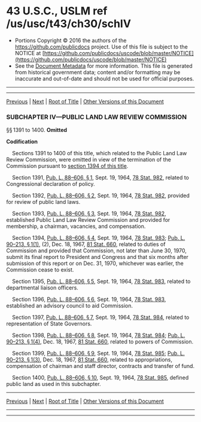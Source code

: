 ---
---

# 43 U.S.C., USLM ref /us/usc/t43/ch30/schIV

* Portions Copyright © 2016 the authors of the https://github.com/publicdocs project.
  Use of this file is subject to the NOTICE at [https://github.com/publicdocs/uscode/blob/master/NOTICE](https://github.com/publicdocs/uscode/blob/master/NOTICE)
* See the [Document Metadata](././../../../../..//README.md) for more information.
  This file is generated from historical government data; content and/or formatting may be inaccurate and out-of-date and should not be used for official purposes.

----------
----------

[Previous](./../../../../..//us/usc/t43/ch30/schIII/m__us_usc_t43_ch30_schIII.md) | [Next](./../../../../..//us/usc/t43/ch30/schV/m__us_usc_t43_ch30_schV.md) | [Root of Title](./../../../../../) | [Other Versions of this Document](https://publicdocs.github.io/go/links?ns=uslm&ref=%2Fus%2Fusc%2Ft43%2Fch30%2FschIV)

### SUBCHAPTER IV—PUBLIC LAND LAW REVIEW COMMISSION

§§ 1391 to 1400. __Omitted__ 

 __Codification__ 

    Sections 1391 to 1400 of this title, which related to the Public Land Law Review Commission, were omitted in view of the termination of the Commission pursuant to [section 1394 of this title][/us/usc/t43/s1394].

    Section 1391, [Pub. L. 88–606, § 1][/us/pl/88/606/s1], Sept. 19, 1964, [78 Stat. 982][/us/stat/78/982], related to Congressional declaration of policy.

    Section 1392, [Pub. L. 88–606, § 2][/us/pl/88/606/s2], Sept. 19, 1964, [78 Stat. 982][/us/stat/78/982], provided for review of public land laws.

    Section 1393, [Pub. L. 88–606, § 3][/us/pl/88/606/s3], Sept. 19, 1964, [78 Stat. 982][/us/stat/78/982], established Public Land Law Review Commission and provided for membership, a chairman, vacancies, and compensation.

    Section 1394, [Pub. L. 88–606, § 4][/us/pl/88/606/s4], Sept. 19, 1964, [78 Stat. 983][/us/stat/78/983]; [Pub. L. 90–213, § 1(1)][/us/pl/90/213/s1/1], (2), Dec. 18, 1967, [81 Stat. 660][/us/stat/81/660], related to duties of Commission and provided that Commission, not later than June 30, 1970, submit its final report to President and Congress and that six months after submission of this report or on Dec. 31, 1970, whichever was earlier, the Commission cease to exist.

    Section 1395, [Pub. L. 88–606, § 5][/us/pl/88/606/s5], Sept. 19, 1964, [78 Stat. 983][/us/stat/78/983], related to departmental liaison officers.

    Section 1396, [Pub. L. 88–606, § 6][/us/pl/88/606/s6], Sept. 19, 1964, [78 Stat. 983][/us/stat/78/983], established an advisory council to aid Commission.

    Section 1397, [Pub. L. 88–606, § 7][/us/pl/88/606/s7], Sept. 19, 1964, [78 Stat. 984][/us/stat/78/984], related to representation of State Governors.

    Section 1398, [Pub. L. 88–606, § 8][/us/pl/88/606/s8], Sept. 19, 1964, [78 Stat. 984][/us/stat/78/984]; [Pub. L. 90–213, § 1(4)][/us/pl/90/213/s1/4], Dec. 18, 1967, [81 Stat. 660][/us/stat/81/660], related to powers of Commission.

    Section 1399, [Pub. L. 88–606, § 9][/us/pl/88/606/s9], Sept. 19, 1964, [78 Stat. 985][/us/stat/78/985]; [Pub. L. 90–213, § 1(3)][/us/pl/90/213/s1/3], Dec. 18, 1967, [81 Stat. 660][/us/stat/81/660], related to appropriations, compensation of chairman and staff director, contracts and transfer of fund.

    Section 1400, [Pub. L. 88–606, § 10][/us/pl/88/606/s10], Sept. 19, 1964, [78 Stat. 985][/us/stat/78/985], defined public land as used in this subchapter.

----------

[Previous](./../../../../..//us/usc/t43/ch30/schIII/m__us_usc_t43_ch30_schIII.md) | [Next](./../../../../..//us/usc/t43/ch30/schV/m__us_usc_t43_ch30_schV.md) | [Root of Title](./../../../../../) | [Other Versions of this Document](https://publicdocs.github.io/go/links?ns=uslm&ref=%2Fus%2Fusc%2Ft43%2Fch30%2FschIV)

----------
----------

[/us/usc/t43/s1394]: https://publicdocs.github.io/go/links?ns=uslm&ref=%2Fus%2Fusc%2Ft43%2Fs1394
[/us/pl/88/606/s1]: https://publicdocs.github.io/go/links?ns=uslm&ref=%2Fus%2Fpl%2F88%2F606%2Fs1
[/us/stat/78/982]: https://publicdocs.github.io/go/links?ns=uslm&ref=%2Fus%2Fstat%2F78%2F982
[/us/pl/88/606/s2]: https://publicdocs.github.io/go/links?ns=uslm&ref=%2Fus%2Fpl%2F88%2F606%2Fs2
[/us/stat/78/982]: https://publicdocs.github.io/go/links?ns=uslm&ref=%2Fus%2Fstat%2F78%2F982
[/us/pl/88/606/s3]: https://publicdocs.github.io/go/links?ns=uslm&ref=%2Fus%2Fpl%2F88%2F606%2Fs3
[/us/stat/78/982]: https://publicdocs.github.io/go/links?ns=uslm&ref=%2Fus%2Fstat%2F78%2F982
[/us/pl/88/606/s4]: https://publicdocs.github.io/go/links?ns=uslm&ref=%2Fus%2Fpl%2F88%2F606%2Fs4
[/us/stat/78/983]: https://publicdocs.github.io/go/links?ns=uslm&ref=%2Fus%2Fstat%2F78%2F983
[/us/pl/90/213/s1/1]: https://publicdocs.github.io/go/links?ns=uslm&ref=%2Fus%2Fpl%2F90%2F213%2Fs1%2F1
[/us/stat/81/660]: https://publicdocs.github.io/go/links?ns=uslm&ref=%2Fus%2Fstat%2F81%2F660
[/us/pl/88/606/s5]: https://publicdocs.github.io/go/links?ns=uslm&ref=%2Fus%2Fpl%2F88%2F606%2Fs5
[/us/stat/78/983]: https://publicdocs.github.io/go/links?ns=uslm&ref=%2Fus%2Fstat%2F78%2F983
[/us/pl/88/606/s6]: https://publicdocs.github.io/go/links?ns=uslm&ref=%2Fus%2Fpl%2F88%2F606%2Fs6
[/us/stat/78/983]: https://publicdocs.github.io/go/links?ns=uslm&ref=%2Fus%2Fstat%2F78%2F983
[/us/pl/88/606/s7]: https://publicdocs.github.io/go/links?ns=uslm&ref=%2Fus%2Fpl%2F88%2F606%2Fs7
[/us/stat/78/984]: https://publicdocs.github.io/go/links?ns=uslm&ref=%2Fus%2Fstat%2F78%2F984
[/us/pl/88/606/s8]: https://publicdocs.github.io/go/links?ns=uslm&ref=%2Fus%2Fpl%2F88%2F606%2Fs8
[/us/stat/78/984]: https://publicdocs.github.io/go/links?ns=uslm&ref=%2Fus%2Fstat%2F78%2F984
[/us/pl/90/213/s1/4]: https://publicdocs.github.io/go/links?ns=uslm&ref=%2Fus%2Fpl%2F90%2F213%2Fs1%2F4
[/us/stat/81/660]: https://publicdocs.github.io/go/links?ns=uslm&ref=%2Fus%2Fstat%2F81%2F660
[/us/pl/88/606/s9]: https://publicdocs.github.io/go/links?ns=uslm&ref=%2Fus%2Fpl%2F88%2F606%2Fs9
[/us/stat/78/985]: https://publicdocs.github.io/go/links?ns=uslm&ref=%2Fus%2Fstat%2F78%2F985
[/us/pl/90/213/s1/3]: https://publicdocs.github.io/go/links?ns=uslm&ref=%2Fus%2Fpl%2F90%2F213%2Fs1%2F3
[/us/stat/81/660]: https://publicdocs.github.io/go/links?ns=uslm&ref=%2Fus%2Fstat%2F81%2F660
[/us/pl/88/606/s10]: https://publicdocs.github.io/go/links?ns=uslm&ref=%2Fus%2Fpl%2F88%2F606%2Fs10
[/us/stat/78/985]: https://publicdocs.github.io/go/links?ns=uslm&ref=%2Fus%2Fstat%2F78%2F985



